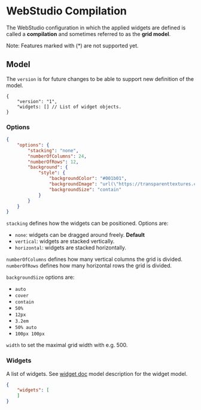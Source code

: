 # WebStudio Compilation

The WebStudio configuration in which the applied widgets are defined is called a **compilation** and sometimes referred to as the **grid model**.

Note: Features marked with (*) are not supported yet.

## Model

The `version` is for future changes to be able to support new definition of the model.

```jsonc
{
    "version": "1",
    "widgets: [] // List of widget objects.
}
```

### Options

```json
{
    "options": {
        "stacking": "none",
        "numberOfColumns": 24,
        "numberOfRows": 12,
        "background": {
            "style": {
                "backgroundColor": "#001b01",
                "backgroundImage": "url(\"https://transparenttextures.com/patterns/45-degree-fabric-light.png\")",
                "backgroundSize": "contain"
            }
        }
    }
}
```

`stacking` defines how the widgets can be positioned. Options are:

- `none`: widgets can be dragged around freely. **Default**
- `vertical`: widgets are stacked vertically.
- `horizontal`: widgets are stacked horizontally.

`numberOfColumns` defines how many vertical columns the grid is divided.
`numberOfRows` defines how many horizontal rows the grid is divided.

`backgroundSize` options are:

- `auto`
- `cover`
- `contain`
- `50%`
- `12px`
- `3.2em`
- `50% auto`
- `100px 100px`

`width` to set the maximal grid width with e.g. 500.

### Widgets

A list of widgets. See [widget doc](./widgets/README.md) model description for the widget model.

```json
{
    "widgets": [
    ]
}
```
